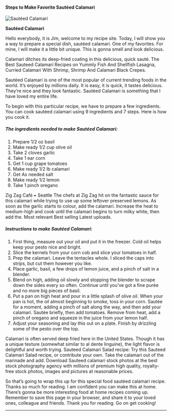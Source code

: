             

#### Steps to Make Favorite Sautéed Calamari

![Sautéed Calamari](https://img-global.cpcdn.com/recipes/2d9ee2bf9d5c80ad/751x532cq70/sauteed-calamari-recipe-main-photo.jpg)

**Sautéed Calamari**

Hello everybody, it is Jim, welcome to my recipe site. Today, I will show you a way to prepare a special dish, sautéed calamari. One of my favorites. For mine, I will make it a little bit unique. This is gonna smell and look delicious.

Calamari ditches its deep-fried coating in this delicious, quick sauté. The Best Sauteed Calamari Recipes on Yummly Fish And Shellfish Lasagna, Curried Calamari With Shrimp, Shrimp And Calamari Black Crepes.

Sautéed Calamari is one of the most popular of current trending foods in the world. It’s enjoyed by millions daily. It is easy, it is quick, it tastes delicious. They’re nice and they look fantastic. Sautéed Calamari is something that I have loved my entire life.

To begin with this particular recipe, we have to prepare a few ingredients. You can cook sautéed calamari using 9 ingredients and 7 steps. Here is how you cook it.

##### The ingredients needed to make Sautéed Calamari:

1.  Prepare 1/2 oz basil
2.  Make ready 1/2 cup olive oil
3.  Take 2 cloves garlic
4.  Take 1 ear corn
5.  Get 1 cup grape tomatoes
6.  Make ready 1/2 lb calamari
7.  Get As needed salt
8.  Make ready 1/2 lemon
9.  Take 1 pinch oregano

Zig Zag Café • Seattle The chefs at Zig Zag hit on the fantastic sauce for this calamari while trying to use up some leftover preserved lemons. As soon as the garlic starts to colour, add the calamari. Increase the heat to medium-high and cook until the calamari begins to turn milky white, then add the. Most relevant Best selling Latest uploads.

##### Instructions to make Sautéed Calamari:

1.  First thing, measure out your oil and put it in the freezer. Cold oil helps keep your pesto nice and bright.
2.  Slice the kernels from your corn cob and slice your tomatoes in half.
3.  Prep the calamari. Leave the tentacles whole. I sliced the caps into strips, but cut them however you like.
4.  Place garlic, basil, a few drops of lemon juice, and a pinch of salt in a blender.
5.  Blend on high, adding oil slowly and stopping the blender to scrape down the sides every so often. Continue until you've got a fine purée and no more big pieces of basil.
6.  Put a pan on high heat and pour in a little splash of olive oil. When your pan is hot, the oil almost beginning to smoke, toss in your corn. Sautée for a moment, adding a pinch of salt along the way, and then add your calamari. Sautée briefly, then add tomatoes. Remove from heat, add a pinch of oregano and squeeze in the juice from your lemon half.
7.  Adjust your seasoning and lay this out on a plate. Finish by drizzling some of the pesto over the top.

Calamari is often served deep fried here in the United States. Though it has a unique texture (somewhat similar to al dente linguine), the light flavor is delightful and worth trying. Sauteed Calamari Salad recipe: Try this Sauteed Calamari Salad recipe, or contribute your own. Take the calamari out of the marinade and add. Download Sauteed calamari stock photos at the best stock photography agency with millions of premium high quality, royalty-free stock photos, images and pictures at reasonable prices.

So that’s going to wrap this up for this special food sautéed calamari recipe. Thanks so much for reading. I am confident you can make this at home. There’s gonna be more interesting food at home recipes coming up. Remember to save this page in your browser, and share it to your loved ones, colleague and friends. Thank you for reading. Go on get cooking!

* * *